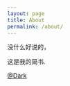 ```yaml
---
layout: page
title: About
permalink: /about/
---
```


没什么好说的，

这是我的简书.

[@Dark](http://www.jianshu.com/users/31cb73a9ec22/latest_articles)